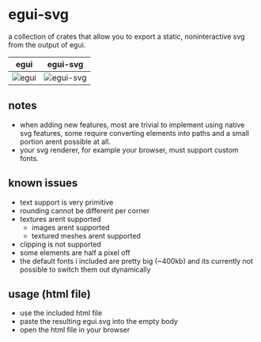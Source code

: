 # egui-svg

a collection of crates that allow you to export a static, noninteractive svg from the output of egui.

| egui  | egui-svg |
| --- | --- |
| ![egui](https://github.com/user-attachments/assets/340778c4-c5f5-4426-a1a5-0dda6ffd006b) | ![egui-svg](https://github.com/user-attachments/assets/17d81d58-316e-4766-8a1b-49d991270c2f) |

## notes

- when adding new features, most are trivial to implement using native svg features, some require converting elements into paths and a small portion arent possible at all.
- your svg renderer, for example your browser, must support custom fonts.

## known issues

- text support is very primitive
- rounding cannot be different per corner
- textures arent supported
    - images arent supported
    - textured meshes arent supported
- clipping is not supported
- some elements are half a pixel off
- the default fonts i included are pretty big (~400kb) and its currently not possible to switch them out dynamically

## usage (html file)

- use the included html file
- paste the resulting egui.svg into the empty body
- open the html file in your browser
